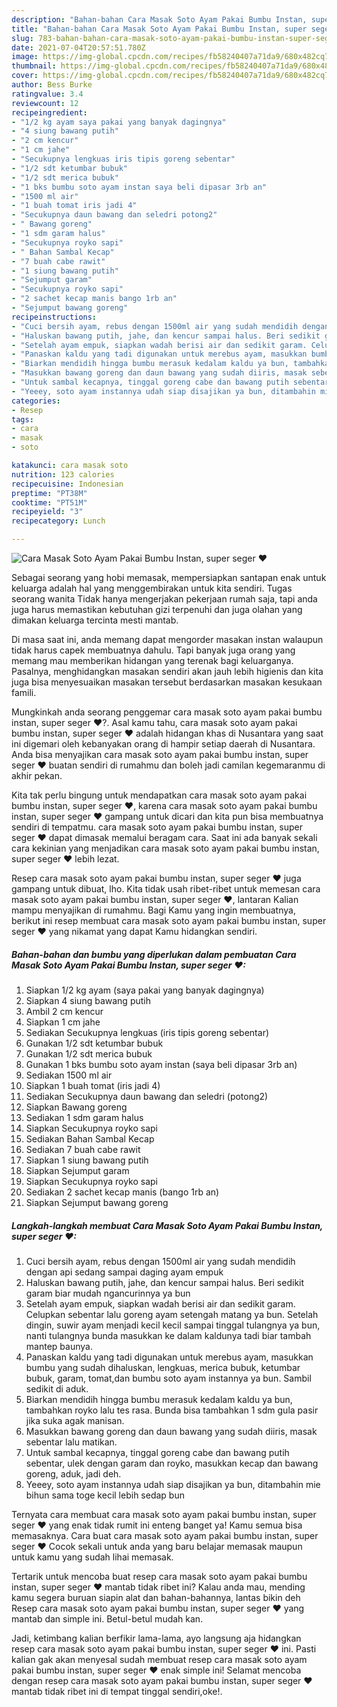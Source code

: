 ```yaml
---
description: "Bahan-bahan Cara Masak Soto Ayam Pakai Bumbu Instan, super seger ❤ yang lezat Untuk Jualan"
title: "Bahan-bahan Cara Masak Soto Ayam Pakai Bumbu Instan, super seger ❤ yang lezat Untuk Jualan"
slug: 783-bahan-bahan-cara-masak-soto-ayam-pakai-bumbu-instan-super-seger-yang-lezat-untuk-jualan
date: 2021-07-04T20:57:51.780Z
image: https://img-global.cpcdn.com/recipes/fb58240407a71da9/680x482cq70/cara-masak-soto-ayam-pakai-bumbu-instan-super-seger-❤-foto-resep-utama.jpg
thumbnail: https://img-global.cpcdn.com/recipes/fb58240407a71da9/680x482cq70/cara-masak-soto-ayam-pakai-bumbu-instan-super-seger-❤-foto-resep-utama.jpg
cover: https://img-global.cpcdn.com/recipes/fb58240407a71da9/680x482cq70/cara-masak-soto-ayam-pakai-bumbu-instan-super-seger-❤-foto-resep-utama.jpg
author: Bess Burke
ratingvalue: 3.4
reviewcount: 12
recipeingredient:
- "1/2 kg ayam saya pakai yang banyak dagingnya"
- "4 siung bawang putih"
- "2 cm kencur"
- "1 cm jahe"
- "Secukupnya lengkuas iris tipis goreng sebentar"
- "1/2 sdt ketumbar bubuk"
- "1/2 sdt merica bubuk"
- "1 bks bumbu soto ayam instan saya beli dipasar 3rb an"
- "1500 ml air"
- "1 buah tomat iris jadi 4"
- "Secukupnya daun bawang dan seledri potong2"
- " Bawang goreng"
- "1 sdm garam halus"
- "Secukupnya royko sapi"
- " Bahan Sambal Kecap"
- "7 buah cabe rawit"
- "1 siung bawang putih"
- "Sejumput garam"
- "Secukupnya royko sapi"
- "2 sachet kecap manis bango 1rb an"
- "Sejumput bawang goreng"
recipeinstructions:
- "Cuci bersih ayam, rebus dengan 1500ml air yang sudah mendidih dengan api sedang sampai daging ayam empuk"
- "Haluskan bawang putih, jahe, dan kencur sampai halus. Beri sedikit garam biar mudah ngancurinnya ya bun"
- "Setelah ayam empuk, siapkan wadah berisi air dan sedikit garam. Celupkan sebentar lalu goreng ayam setengah matang ya bun. Setelah dingin, suwir ayam menjadi kecil kecil sampai tinggal tulangnya ya bun, nanti tulangnya bunda masukkan ke dalam kaldunya tadi biar tambah mantep baunya."
- "Panaskan kaldu yang tadi digunakan untuk merebus ayam, masukkan bumbu yang sudah dihaluskan, lengkuas, merica bubuk, ketumbar bubuk, garam, tomat,dan bumbu soto ayam instannya ya bun. Sambil sedikit di aduk."
- "Biarkan mendidih hingga bumbu merasuk kedalam kaldu ya bun, tambahkan royko lalu tes rasa. Bunda bisa tambahkan 1 sdm gula pasir jika suka agak manisan."
- "Masukkan bawang goreng dan daun bawang yang sudah diiris, masak sebentar lalu matikan."
- "Untuk sambal kecapnya, tinggal goreng cabe dan bawang putih sebentar, ulek dengan garam dan royko, masukkan kecap dan bawang goreng, aduk, jadi deh."
- "Yeeey, soto ayam instannya udah siap disajikan ya bun, ditambahin mie bihun sama toge kecil lebih sedap bun"
categories:
- Resep
tags:
- cara
- masak
- soto

katakunci: cara masak soto 
nutrition: 123 calories
recipecuisine: Indonesian
preptime: "PT38M"
cooktime: "PT51M"
recipeyield: "3"
recipecategory: Lunch

---
```



![Cara Masak Soto Ayam Pakai Bumbu Instan, super seger ❤](https://img-global.cpcdn.com/recipes/fb58240407a71da9/680x482cq70/cara-masak-soto-ayam-pakai-bumbu-instan-super-seger-❤-foto-resep-utama.jpg)

Sebagai seorang yang hobi memasak, mempersiapkan santapan enak untuk keluarga adalah hal yang menggembirakan untuk kita sendiri. Tugas seorang  wanita Tidak hanya mengerjakan pekerjaan rumah saja, tapi anda juga harus memastikan kebutuhan gizi terpenuhi dan juga olahan yang dimakan keluarga tercinta mesti mantab.

Di masa  saat ini, anda memang dapat mengorder masakan instan walaupun tidak harus capek membuatnya dahulu. Tapi banyak juga orang yang memang mau memberikan hidangan yang terenak bagi keluarganya. Pasalnya, menghidangkan masakan sendiri akan jauh lebih higienis dan kita juga bisa menyesuaikan masakan tersebut berdasarkan masakan kesukaan famili. 



Mungkinkah anda seorang penggemar cara masak soto ayam pakai bumbu instan, super seger ❤?. Asal kamu tahu, cara masak soto ayam pakai bumbu instan, super seger ❤ adalah hidangan khas di Nusantara yang saat ini digemari oleh kebanyakan orang di hampir setiap daerah di Nusantara. Anda bisa menyajikan cara masak soto ayam pakai bumbu instan, super seger ❤ buatan sendiri di rumahmu dan boleh jadi camilan kegemaranmu di akhir pekan.

Kita tak perlu bingung untuk mendapatkan cara masak soto ayam pakai bumbu instan, super seger ❤, karena cara masak soto ayam pakai bumbu instan, super seger ❤ gampang untuk dicari dan kita pun bisa membuatnya sendiri di tempatmu. cara masak soto ayam pakai bumbu instan, super seger ❤ dapat dimasak memalui beragam cara. Saat ini ada banyak sekali cara kekinian yang menjadikan cara masak soto ayam pakai bumbu instan, super seger ❤ lebih lezat.

Resep cara masak soto ayam pakai bumbu instan, super seger ❤ juga gampang untuk dibuat, lho. Kita tidak usah ribet-ribet untuk memesan cara masak soto ayam pakai bumbu instan, super seger ❤, lantaran Kalian mampu menyajikan di rumahmu. Bagi Kamu yang ingin membuatnya, berikut ini resep membuat cara masak soto ayam pakai bumbu instan, super seger ❤ yang nikamat yang dapat Kamu hidangkan sendiri.

<!--inarticleads1-->

##### Bahan-bahan dan bumbu yang diperlukan dalam pembuatan Cara Masak Soto Ayam Pakai Bumbu Instan, super seger ❤:

1. Siapkan 1/2 kg ayam (saya pakai yang banyak dagingnya)
1. Siapkan 4 siung bawang putih
1. Ambil 2 cm kencur
1. Siapkan 1 cm jahe
1. Sediakan Secukupnya lengkuas (iris tipis goreng sebentar)
1. Gunakan 1/2 sdt ketumbar bubuk
1. Gunakan 1/2 sdt merica bubuk
1. Gunakan 1 bks bumbu soto ayam instan (saya beli dipasar 3rb an)
1. Sediakan 1500 ml air
1. Siapkan 1 buah tomat (iris jadi 4)
1. Sediakan Secukupnya daun bawang dan seledri (potong2)
1. Siapkan  Bawang goreng
1. Sediakan 1 sdm garam halus
1. Siapkan Secukupnya royko sapi
1. Sediakan  Bahan Sambal Kecap
1. Sediakan 7 buah cabe rawit
1. Siapkan 1 siung bawang putih
1. Siapkan Sejumput garam
1. Siapkan Secukupnya royko sapi
1. Sediakan 2 sachet kecap manis (bango 1rb an)
1. Siapkan Sejumput bawang goreng




<!--inarticleads2-->

##### Langkah-langkah membuat Cara Masak Soto Ayam Pakai Bumbu Instan, super seger ❤:

1. Cuci bersih ayam, rebus dengan 1500ml air yang sudah mendidih dengan api sedang sampai daging ayam empuk
1. Haluskan bawang putih, jahe, dan kencur sampai halus. Beri sedikit garam biar mudah ngancurinnya ya bun
1. Setelah ayam empuk, siapkan wadah berisi air dan sedikit garam. Celupkan sebentar lalu goreng ayam setengah matang ya bun. Setelah dingin, suwir ayam menjadi kecil kecil sampai tinggal tulangnya ya bun, nanti tulangnya bunda masukkan ke dalam kaldunya tadi biar tambah mantep baunya.
1. Panaskan kaldu yang tadi digunakan untuk merebus ayam, masukkan bumbu yang sudah dihaluskan, lengkuas, merica bubuk, ketumbar bubuk, garam, tomat,dan bumbu soto ayam instannya ya bun. Sambil sedikit di aduk.
1. Biarkan mendidih hingga bumbu merasuk kedalam kaldu ya bun, tambahkan royko lalu tes rasa. Bunda bisa tambahkan 1 sdm gula pasir jika suka agak manisan.
1. Masukkan bawang goreng dan daun bawang yang sudah diiris, masak sebentar lalu matikan.
1. Untuk sambal kecapnya, tinggal goreng cabe dan bawang putih sebentar, ulek dengan garam dan royko, masukkan kecap dan bawang goreng, aduk, jadi deh.
1. Yeeey, soto ayam instannya udah siap disajikan ya bun, ditambahin mie bihun sama toge kecil lebih sedap bun




Ternyata cara membuat cara masak soto ayam pakai bumbu instan, super seger ❤ yang enak tidak rumit ini enteng banget ya! Kamu semua bisa memasaknya. Cara buat cara masak soto ayam pakai bumbu instan, super seger ❤ Cocok sekali untuk anda yang baru belajar memasak maupun untuk kamu yang sudah lihai memasak.

Tertarik untuk mencoba buat resep cara masak soto ayam pakai bumbu instan, super seger ❤ mantab tidak ribet ini? Kalau anda mau, mending kamu segera buruan siapin alat dan bahan-bahannya, lantas bikin deh Resep cara masak soto ayam pakai bumbu instan, super seger ❤ yang mantab dan simple ini. Betul-betul mudah kan. 

Jadi, ketimbang kalian berfikir lama-lama, ayo langsung aja hidangkan resep cara masak soto ayam pakai bumbu instan, super seger ❤ ini. Pasti kalian gak akan menyesal sudah membuat resep cara masak soto ayam pakai bumbu instan, super seger ❤ enak simple ini! Selamat mencoba dengan resep cara masak soto ayam pakai bumbu instan, super seger ❤ mantab tidak ribet ini di tempat tinggal sendiri,oke!.

